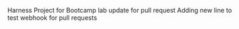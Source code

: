 Harness Project for Bootcamp lab
update for pull request
Adding new line to test webhook for pull requests
